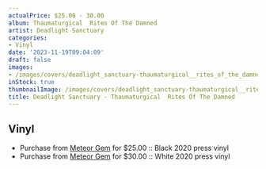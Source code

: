 ```yaml
---
actualPrice: $25.00 - 30.00
album: Thaumaturgical  Rites Of The Damned
artist: Deadlight Sanctuary
categories:
- Vinyl
date: '2023-11-19T09:04:09'
draft: false
images:
- /images/covers/deadlight_sanctuary-thaumaturgical__rites_of_the_damned.png
inStock: true
thumbnailImage: /images/covers/deadlight_sanctuary-thaumaturgical__rites_of_the_damned-thumb.png
title: Deadlight Sanctuary - Thaumaturgical  Rites Of The Damned
---
```


## Vinyl
* Purchase from [Meteor Gem](https://meteor-gem.com/products/deadlight-sanctuary-thaumaturgical-rites-of-the-damned) for $25.00 :: Black 2020 press vinyl
* Purchase from [Meteor Gem](https://meteor-gem.com/products/deadlight-sanctuary-thaumaturgical-rites-of-the-damned) for $30.00 :: White 2020 press vinyl
